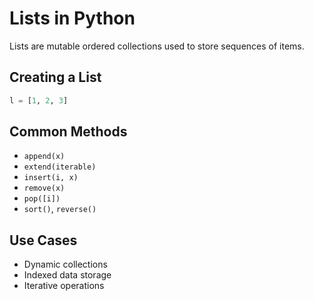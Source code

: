 # Lists in Python

Lists are mutable ordered collections used to store sequences of items.

## Creating a List
```python
l = [1, 2, 3]
```

## Common Methods
- `append(x)`
- `extend(iterable)`
- `insert(i, x)`
- `remove(x)`
- `pop([i])`
- `sort()`, `reverse()`

## Use Cases
- Dynamic collections
- Indexed data storage
- Iterative operations
